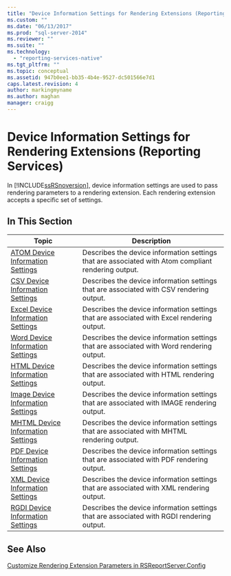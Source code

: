 ```yaml
---
title: "Device Information Settings for Rendering Extensions (Reporting Services) | Microsoft Docs"
ms.custom: ""
ms.date: "06/13/2017"
ms.prod: "sql-server-2014"
ms.reviewer: ""
ms.suite: ""
ms.technology: 
  - "reporting-services-native"
ms.tgt_pltfrm: ""
ms.topic: conceptual
ms.assetid: 947b0ee1-bb35-4b4e-9527-dc501566e7d1
caps.latest.revision: 4
author: markingmyname
ms.author: maghan
manager: craigg
---
```

# Device Information Settings for Rendering Extensions (Reporting Services)
  In [!INCLUDE[ssRSnoversion](../includes/ssrsnoversion-md.md)], device information settings are used to pass rendering parameters to a rendering extension. Each rendering extension accepts a specific set of settings.  
  
## In This Section  
  
|Topic|Description|  
|-----------|-----------------|  
|[ATOM Device Information Settings](../../2014/reporting-services/atom-device-information-settings.md)|Describes the device information settings that are associated with Atom compliant rendering output.|  
|[CSV Device Information Settings](csv-device-information-settings.md)|Describes the device information settings that are associated with CSV rendering output.|  
|[Excel Device Information Settings](excel-device-information-settings.md)|Describes the device information settings that are associated with Excel rendering output.|  
|[Word Device Information Settings](word-device-information-settings.md)|Describes the device information settings that are associated with Word rendering output.|  
|[HTML Device Information Settings](html-device-information-settings.md)|Describes the device information settings that are associated with HTML rendering output.|  
|[Image Device Information Settings](image-device-information-settings.md)|Describes the device information settings that are associated with IMAGE rendering output.|  
|[MHTML Device Information Settings](mhtml-device-information-settings.md)|Describes the device information settings that are associated with MHTML rendering output.|  
|[PDF Device Information Settings](pdf-device-information-settings.md)|Describes the device information settings that are associated with PDF rendering output.|  
|[XML Device Information Settings](xml-device-information-settings.md)|Describes the device information settings that are associated with XML rendering output.|  
|[RGDI Device Information Settings](rgdi-device-information-settings.md)|Describes the device information settings that are associated with RGDI rendering output.|  
  
## See Also  
 [Customize Rendering Extension Parameters in RSReportServer.Config](customize-rendering-extension-parameters-in-rsreportserver-config.md)  
  
  

